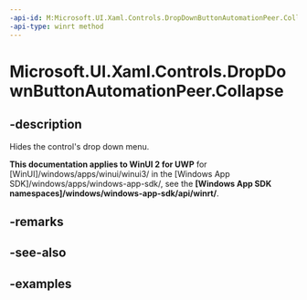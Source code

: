 ```yaml
---
-api-id: M:Microsoft.UI.Xaml.Controls.DropDownButtonAutomationPeer.Collapse
-api-type: winrt method
---
```

<!-- Method syntax.
public void DropDownButtonAutomationPeer.Collapse()
-->

# Microsoft.UI.Xaml.Controls.DropDownButtonAutomationPeer.Collapse


## -description

Hides the control's drop down menu.


**This documentation applies to WinUI 2 for UWP** for [WinUI]/windows/apps/winui/winui3/ in the [Windows App SDK]/windows/apps/windows-app-sdk/, see the **[Windows App SDK namespaces]/windows/windows-app-sdk/api/winrt/**.

## -remarks


## -see-also


## -examples


